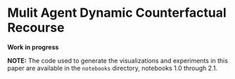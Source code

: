 # Mulit Agent Dynamic Counterfactual Recourse

**Work in progress**

**NOTE:** The code used to generate the visualizations and experiments in
this paper are available in the ``notebooks`` directory, notebooks 1.0 through
2.1.
